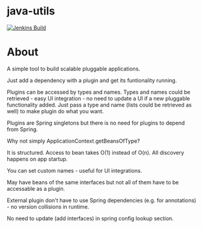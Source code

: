 java-utils
==========
[![Jenkins Build](http://azee.people.yandex.net/jenkins/buildStatus/icon?job=plow)](http://azee.people.yandex.net/jenkins/job/plow)

About
==========
A simple tool to build scalable pluggable applications. 

Just add a dependency with a plugin and get its funtionality running.
 
Plugins can be accessed by types and names. Types and names could be retrieved - easy UI integration - no need to update a UI if a new pluggable functionality added. 
Just pass a type and name (lists could be retrieved as well) to make plugin do what you want.

Plugins are Spring singletons but there is no need for plugins to depend from Spring.



Why not simply ApplicationContext.getBeansOfType? 

It is structured. Access to bean takes O(1) instead of O(n). All discovery happens on app startup.

You can set custom names - useful for UI integrations.

May have beans of the same interfaces but not all of them have to be accessable as a plugin.

External plugin don't have to use Spring dependencies (e.g. for annotations) - no version collisions in runtime.
 
No need to update (add interfaces) in spring config lookup section.